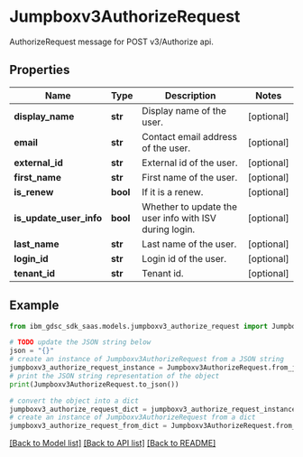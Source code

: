 # Jumpboxv3AuthorizeRequest

AuthorizeRequest message for POST v3/Authorize api.

## Properties

Name | Type | Description | Notes
------------ | ------------- | ------------- | -------------
**display_name** | **str** | Display name of the user. | [optional] 
**email** | **str** | Contact email address of the user. | [optional] 
**external_id** | **str** | External id of the user. | [optional] 
**first_name** | **str** | First name of the user. | [optional] 
**is_renew** | **bool** | If it is a renew. | [optional] 
**is_update_user_info** | **bool** | Whether to update the user info with ISV during login. | [optional] 
**last_name** | **str** | Last name of the user. | [optional] 
**login_id** | **str** | Login id of the user. | [optional] 
**tenant_id** | **str** | Tenant id. | [optional] 

## Example

```python
from ibm_gdsc_sdk_saas.models.jumpboxv3_authorize_request import Jumpboxv3AuthorizeRequest

# TODO update the JSON string below
json = "{}"
# create an instance of Jumpboxv3AuthorizeRequest from a JSON string
jumpboxv3_authorize_request_instance = Jumpboxv3AuthorizeRequest.from_json(json)
# print the JSON string representation of the object
print(Jumpboxv3AuthorizeRequest.to_json())

# convert the object into a dict
jumpboxv3_authorize_request_dict = jumpboxv3_authorize_request_instance.to_dict()
# create an instance of Jumpboxv3AuthorizeRequest from a dict
jumpboxv3_authorize_request_from_dict = Jumpboxv3AuthorizeRequest.from_dict(jumpboxv3_authorize_request_dict)
```
[[Back to Model list]](../README.md#documentation-for-models) [[Back to API list]](../README.md#documentation-for-api-endpoints) [[Back to README]](../README.md)


